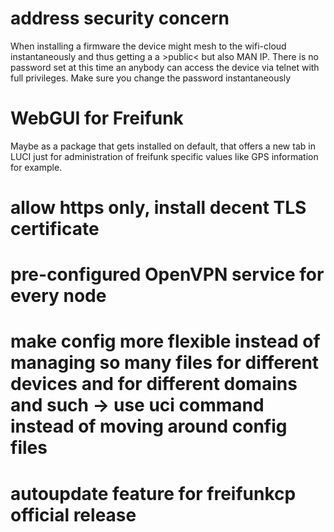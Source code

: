 # address security concern
When installing a firmware the device might mesh to the wifi-cloud instantaneously and thus getting a a >public< but also MAN IP. There is no password set at this time an anybody can access the device via telnet with full privileges. Make sure you change the password instantaneously

# WebGUI for Freifunk
Maybe as a package that gets installed on default, that offers a new tab in LUCI just for administration of freifunk specific values like GPS information for example.

# allow https only, install decent TLS certificate

# pre-configured OpenVPN service for every node

# make config more flexible instead of managing so many files for different devices and for different domains and such -> use uci command instead of moving around config files

# autoupdate feature for freifunkcp official release
